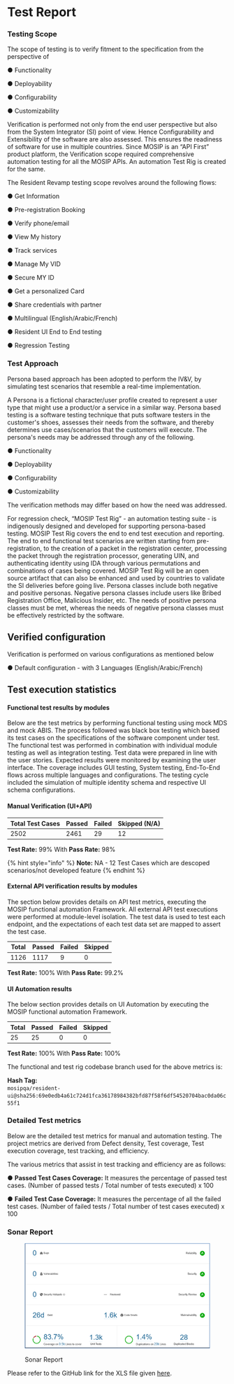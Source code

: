 # Test Report

### Testing Scope

The scope of testing is to verify fitment to the specification from the perspective of&#x20;

●     Functionality&#x20;

●     Deployability&#x20;

●     Configurability&#x20;

●     Customizability

Verification is performed not only from the end user perspective but also from the System Integrator (SI) point of view. Hence Configurability and Extensibility of the software are also assessed. This ensures the readiness of software for use in multiple countries. Since MOSIP is an “API First” product platform, the Verification scope required comprehensive automation testing for all the MOSIP APIs. An automation Test Rig is created for the same.

The Resident Revamp testing scope revolves around the following flows:

●     Get Information

●     Pre-registration Booking

●     Verify phone/email

●     View My history

●     Track services

●     Manage My VID

●     Secure MY ID

●     Get a personalized Card

●     Share credentials with partner

●     Multilingual (English/Arabic/French)

●     Resident UI End to End testing

●     Regression Testing

### Test Approach

Persona based approach has been adopted to perform the IV\&V, by simulating test scenarios that resemble a real-time implementation.

A Persona is a fictional character/user profile created to represent a user type that might use a product/or a service in a similar way. Persona based testing is a software testing technique that puts software testers in the customer's shoes, assesses their needs from the software, and thereby determines use cases/scenarios that the customers will execute. The persona's needs may be addressed through any of the following.

●     Functionality&#x20;

●     Deployability&#x20;

●     Configurability&#x20;

●     Customizability

The verification methods may differ based on how the need was addressed.

For regression check, “MOSIP Test Rig” - an automation testing suite - is indigenously designed and developed for supporting persona-based testing. MOSIP Test Rig covers the end to end test execution and reporting. The end to end functional test scenarios are written starting from pre-registration, to the creation of a packet in the registration center, processing the packet through the registration processor, generating UIN, and authenticating identity using IDA through various permutations and combinations of cases being covered. MOSIP Test Rig will be an open source artifact that can also be enhanced and used by countries to validate the SI deliveries before going live. Persona classes include both negative and positive personas. Negative persona classes include users like Bribed Registration Office, Malicious Insider, etc. The needs of positive persona classes must be met, whereas the needs of negative persona classes must be effectively restricted by the software.

## Verified configuration

Verification is performed on various configurations as mentioned below

&#x20;    ●   Default configuration - with 3 Languages (English/Arabic/French)

## Test execution statistics

#### Functional test results by modules

Below are the test metrics by performing functional testing using mock MDS and mock ABIS. The process followed was black box testing which based its test cases on the specifications of the software component under test. The functional test was performed in combination with individual module testing as well as integration testing. Test data were prepared in line with the user stories. Expected results were monitored by examining the user interface. The coverage includes GUI testing, System testing, End-To-End flows across multiple languages and configurations. The testing cycle included the simulation of multiple identity schema and respective UI schema configurations.

#### Manual Verification (UI+API)

<table><thead><tr><th valign="top">Total Test Cases</th><th valign="top">Passed</th><th valign="top">Failed</th><th valign="top">Skipped (N/A)</th></tr></thead><tbody><tr><td valign="top">2502</td><td valign="top">2461</td><td valign="top">29</td><td valign="top">12</td></tr></tbody></table>

**Test Rate:** 99%  With **Pass Rate:** 98%

{% hint style="info" %}
**Note:** NA - 12 Test Cases which are descoped scenarios/not developed feature
{% endhint %}

#### External API verification results by modules

The section below provides details on API test metrics, executing the MOSIP functional automation Framework. All external API test executions were performed at module-level isolation. The test data is used to test each endpoint, and the expectations of each test data set are mapped to assert the test case.

<table><thead><tr><th valign="top">Total</th><th valign="top">Passed</th><th valign="top">Failed</th><th valign="top">Skipped</th></tr></thead><tbody><tr><td valign="top">1126</td><td valign="top">1117</td><td valign="top">9</td><td valign="top">0</td></tr></tbody></table>

**Test Rate:** 100% With **Pass Rate:** 99.2%

#### UI Automation results

The below section provides details on UI Automation by executing the MOSIP functional automation Framework.

<table><thead><tr><th valign="top">Total</th><th valign="top">Passed</th><th valign="top">Failed</th><th valign="top">Skipped</th></tr></thead><tbody><tr><td valign="top">25</td><td valign="top">25</td><td valign="top">0</td><td valign="top">0</td></tr></tbody></table>

**Test Rate:** 100% With **Pass Rate:** 100%

The functional and test rig codebase branch used for the above metrics is:

**Hash Tag:**\
`mosipqa/resident-ui@sha256:69e0edb4a61c724d1fca36178984382bfd87f58f6df54520704bac0da06c55f1`&#x20;

### Detailed Test metrics

Below are the detailed test metrics for manual and automation testing. The project metrics are derived from Defect density, Test coverage, Test execution coverage, test tracking, and efficiency.

The various metrics that assist in test tracking and efficiency are as follows:

●  **Passed Test Cases Coverage:** It measures the percentage of passed test cases. (Number of passed tests / Total number of tests executed) x 100

●  **Failed Test Case Coverage:** It measures the percentage of all the failed test cases. (Number of failed tests / Total number of test cases executed) x 100

### Sonar Report

<figure><img src="../../../.gitbook/assets/0.9.1-sonar-report.png" alt=""><figcaption><p>Sonar Report</p></figcaption></figure>

Please refer to the GitHub link for the XLS file given [here](https://github.com/mosip/test-management/tree/master/Resident%20Revamp%201.2.0.1/0.9.1).
